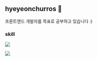 ## hyeyeonchurros 🤪

프론트엔드 개발자를 목표로 공부하고 있습니다 :)

### skill
<p alian='center'>
  <img src="https://img.shields.io/badge/C-A8B9CC?style=flat-square&logo=C&logoColor=white"/>
</p>
<img src="https://img.shields.io/badge/HTML5-E34F26?style=flat-square&logo=Vimeo&logoColor=white"/></a>
